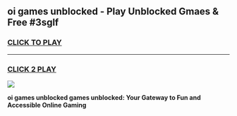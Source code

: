 
## oi games unblocked - Play Unblocked Gmaes & Free #3sglf
<h3>
<a href="https://premium.freeplayer.one?title=oi_games_unblocked&ref=01M">CLICK TO PLAY</a></h3>
<hr>

<h3>
<a href="https://premium.freeplayer.one?title=oi_games_unblocked&ref=01M">CLICK 2 PLAY</a>
  
</h3>

<a href="https://premium.freeplayer.one?title=oi_games_unblocked&ref=01M"><img src="https://clearcache.store/games.png"></a>


**oi games unblocked games unblocked: Your Gateway to Fun and Accessible Online Gaming**
